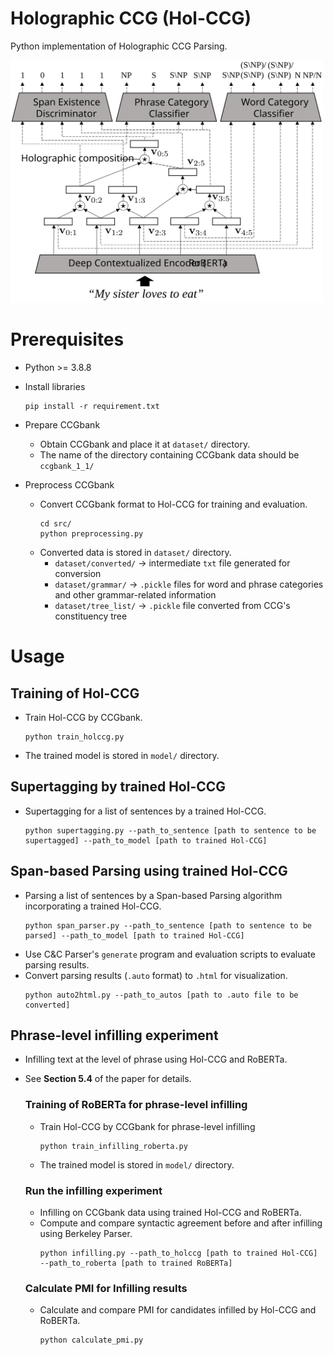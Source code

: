# Holographic CCG (Hol-CCG)
Python implementation of Holographic CCG Parsing.

<img src="holccg.svg" width="500px">

# Prerequisites
- Python >= 3.8.8

- Install libraries
  ```
  pip install -r requirement.txt
  ```
  
- Prepare CCGbank
  - Obtain CCGbank and place it at `dataset/` directory.
  - The name of the directory containing CCGbank data should be `ccgbank_1_1/`

- Preprocess CCGbank
  - Convert CCGbank format to Hol-CCG for training and evaluation.
    ```
    cd src/
    python preprocessing.py
    ```
  - Converted data is stored in `dataset/` directory.
    - `dataset/converted/` -> intermediate `txt` file generated for conversion
    - `dataset/grammar/` -> `.pickle` files for word and phrase categories and other grammar-related information
    - `dataset/tree_list/` -> `.pickle` file converted from CCG's constituency tree
  

# Usage
  ## Training of Hol-CCG
  - Train Hol-CCG by CCGbank.
    ```
    python train_holccg.py
    ```
  - The trained model is stored in `model/` directory.

  ## Supertagging by trained Hol-CCG
  - Supertagging for a list of sentences by a trained Hol-CCG.
    ```
    python supertagging.py --path_to_sentence [path to sentence to be supertagged] --path_to_model [path to trained Hol-CCG]
    ```

  ## Span-based Parsing using trained Hol-CCG
  - Parsing a list of sentences by a Span-based Parsing algorithm incorporating a trained Hol-CCG.
    ```
    python span_parser.py --path_to_sentence [path to sentence to be parsed] --path_to_model [path to trained Hol-CCG]
    ```
  - Use C&C Parser's `generate` program and evaluation scripts to evaluate parsing results.
  - Convert parsing results (`.auto` format) to `.html` for visualization.
    ```
    python auto2html.py --path_to_autos [path to .auto file to be converted]
    ```

  ## Phrase-level infilling experiment
  - Infilling text at the level of phrase using Hol-CCG and RoBERTa.
  - See **Section 5.4** of the paper for details.
    ### Training of RoBERTa for phrase-level infilling
    - Train Hol-CCG by CCGbank for phrase-level infilling
      ```
      python train_infilling_roberta.py
      ```
    - The trained model is stored in `model/` directory.

    ### Run the infilling experiment
    - Infilling on CCGbank data using trained Hol-CCG and RoBERTa.
    - Compute and compare syntactic agreement before and after infilling using Berkeley Parser.
      ```
      python infilling.py --path_to_holccg [path to trained Hol-CCG] --path_to_roberta [path to trained RoBERTa]
      ```
    ### Calculate PMI for Infilling results
    - Calculate and compare PMI for candidates infilled by Hol-CCG and RoBERTa.
      ```
      python calculate_pmi.py
      ```
